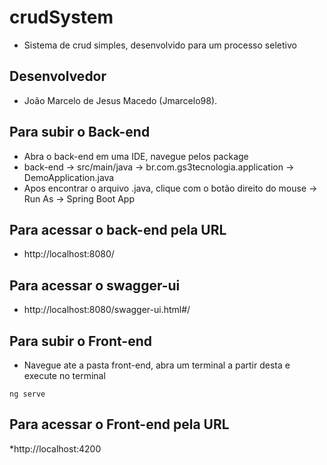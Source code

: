 # crudSystem
* Sistema de crud simples, desenvolvido para um processo seletivo

## Desenvolvedor
* João Marcelo de Jesus Macedo (Jmarcelo98).

## Para subir o Back-end
* Abra o back-end em uma IDE, navegue pelos package
* back-end -> src/main/java -> br.com.gs3tecnologia.application -> DemoApplication.java
* Apos encontrar o arquivo .java, clique com o botão direito do mouse -> Run As -> Spring Boot App

## Para acessar o back-end pela URL
* http://localhost:8080/

## Para acessar o swagger-ui
* http://localhost:8080/swagger-ui.html#/

## Para subir o Front-end
* Navegue ate a pasta front-end, abra um terminal a partir desta e execute no terminal
```shell
ng serve
```

## Para acessar o Front-end pela URL
*http://localhost:4200
